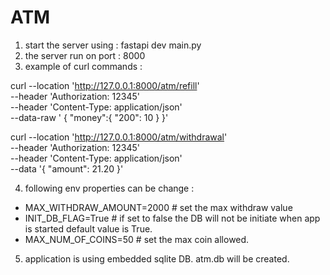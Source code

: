 # ATM 

1. start the server using : 
    fastapi dev main.py
2. the server run on port : 8000
3.  example of curl commands :

curl --location 'http://127.0.0.1:8000/atm/refill' \
--header 'Authorization: 12345' \
--header 'Content-Type: application/json' \
--data-raw '
{
"money":{
"200": 10
}
}'

curl --location 'http://127.0.0.1:8000/atm/withdrawal' \
--header 'Authorization: 12345' \
--header 'Content-Type: application/json' \
--data '{
"amount": 21.20
}'

4. following env properties can be change :
* MAX_WITHDRAW_AMOUNT=2000 # set the max withdraw value
* INIT_DB_FLAG=True # if set to false the DB will not be initiate when app is started default value is True.
* MAX_NUM_OF_COINS=50 # set the max coin allowed.

5. application is using embedded sqlite DB. atm.db will be created.